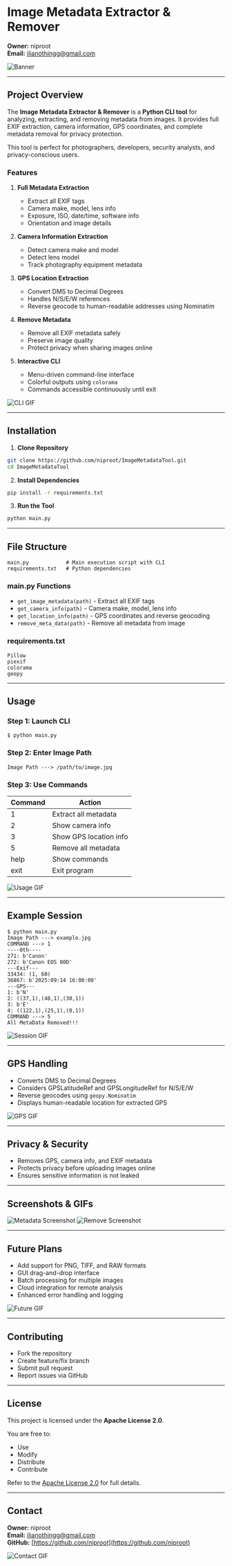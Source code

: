 # Image Metadata Extractor & Remover

**Owner:** niproot  
**Email:** ilianothingg@gmail.com

![Banner](https://media.giphy.com/media/3o7aD4nmHFlxzwuEFO/giphy.gif)

---

## Project Overview

The **Image Metadata Extractor & Remover** is a **Python CLI tool** for analyzing, extracting, and removing metadata from images. It provides full EXIF extraction, camera information, GPS coordinates, and complete metadata removal for privacy protection.

This tool is perfect for photographers, developers, security analysts, and privacy-conscious users.

### Features

1. **Full Metadata Extraction**
   - Extract all EXIF tags
   - Camera make, model, lens info
   - Exposure, ISO, date/time, software info
   - Orientation and image details

2. **Camera Information Extraction**
   - Detect camera make and model
   - Detect lens model
   - Track photography equipment metadata

3. **GPS Location Extraction**
   - Convert DMS to Decimal Degrees
   - Handles N/S/E/W references
   - Reverse geocode to human-readable addresses using Nominatim

4. **Remove Metadata**
   - Remove all EXIF metadata safely
   - Preserve image quality
   - Protect privacy when sharing images online

5. **Interactive CLI**
   - Menu-driven command-line interface
   - Colorful outputs using `colorama`
   - Commands accessible continuously until exit

![CLI GIF](https://media.giphy.com/media/3o6Zt481isNVuQI1l6/giphy.gif)

---

## Installation

1. **Clone Repository**
```bash
git clone https://github.com/niproot/ImageMetadataTool.git
cd ImageMetadataTool
```

2. **Install Dependencies**
```bash
pip install -r requirements.txt
```

3. **Run the Tool**
```bash
python main.py
```

---

## File Structure

```
main.py            # Main execution script with CLI
requirements.txt   # Python dependencies
```

### main.py Functions

- `get_image_metadata(path)` - Extract all EXIF tags
- `get_camera_info(path)` - Camera make, model, lens info
- `get_location_info(path)` - GPS coordinates and reverse geocoding
- `remove_meta_data(path)` - Remove all metadata from image

### requirements.txt
```
Pillow
piexif
colorama
geopy
```

---

## Usage

### Step 1: Launch CLI
```text
$ python main.py
```

### Step 2: Enter Image Path
```text
Image Path ---> /path/to/image.jpg
```

### Step 3: Use Commands

| Command | Action |
|---------|--------|
| 1       | Extract all metadata |
| 2       | Show camera info |
| 3       | Show GPS location info |
| 5       | Remove all metadata |
| help    | Show commands |
| exit    | Exit program |

![Usage GIF](https://media.giphy.com/media/26tOZ42Mg6pbTUPHW/giphy.gif)

---

## Example Session

```text
$ python main.py
Image Path ---> example.jpg
COMMAND ---> 1
----0th----
271: b'Canon'
272: b'Canon EOS 80D'
---Exif---
33434: (1, 60)
36867: b'2025:09:14 16:00:00'
---GPS---
1: b'N'
2: ((37,1),(48,1),(30,1))
3: b'E'
4: ((122,1),(25,1),(0,1))
COMMAND ---> 5
All MetaData Removed!!!
```

![Session GIF](https://media.giphy.com/media/3o7TKM3zON8ioZjxO0/giphy.gif)

---

## GPS Handling

- Converts DMS to Decimal Degrees
- Considers GPSLatitudeRef and GPSLongitudeRef for N/S/E/W
- Reverse geocodes using `geopy.Nominatim`
- Displays human-readable location for extracted GPS

![GPS GIF](https://media.giphy.com/media/l4FGuhL4U2WyjdkaY/giphy.gif)

---

## Privacy & Security

- Removes GPS, camera info, and EXIF metadata
- Protects privacy before uploading images online
- Ensures sensitive information is not leaked

---

## Screenshots & GIFs

![Metadata Screenshot](https://media.giphy.com/media/l0HlNQ03J5JxX6lva/giphy.gif)
![Remove Screenshot](https://media.giphy.com/media/xUOxf0rYFZ5fD4Hpuo/giphy.gif)

---

## Future Plans

- Add support for PNG, TIFF, and RAW formats
- GUI drag-and-drop interface
- Batch processing for multiple images
- Cloud integration for remote analysis
- Enhanced error handling and logging

![Future GIF](https://media.giphy.com/media/3o7aD6tMZ6bx0pEd7a/giphy.gif)

---

## Contributing

- Fork the repository
- Create feature/fix branch
- Submit pull request
- Report issues via GitHub

---

## License

This project is licensed under the **Apache License 2.0**.

You are free to:
- Use
- Modify
- Distribute
- Contribute

Refer to the [Apache License 2.0](https://www.apache.org/licenses/LICENSE-2.0) for full details.

---

## Contact

**Owner:** niproot  
**Email:** ilianothingg@gmail.com  
**GitHub:** [https://github.com/niproot](https://github.com/niproot)

![Contact GIF](https://media.giphy.com/media/3o7aCTfyhYawdOXcFW/giphy.gif)


